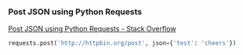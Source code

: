 ###  Post JSON using Python Requests


[Post JSON using Python Requests - Stack Overflow](https://stackoverflow.com/questions/9733638/post-json-using-python-requests "Post JSON using Python Requests - Stack Overflow")


 

```python
requests.post('http://httpbin.org/post', json={'test': 'cheers'})

```
